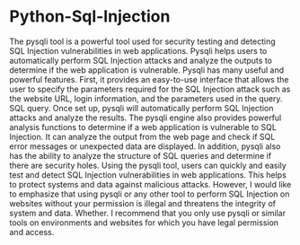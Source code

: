 # Python-Sql-Injection
The pysqli tool is a powerful tool used for security testing and detecting SQL Injection vulnerabilities in web applications.  Pysqli helps users to automatically perform SQL Injection attacks and analyze the outputs to determine if the web application is vulnerable.  Pysqli has many useful and powerful features.  First, it provides an easy-to-use interface that allows the user to specify the parameters required for the SQL Injection attack such as the website URL, login information, and the parameters used in the query.  SQL query.  Once set up, pysqli will automatically perform SQL Injection attacks and analyze the results.  The pysqli engine also provides powerful analysis functions to determine if a web application is vulnerable to SQL Injection.  It can analyze the output from the web page and check if SQL error messages or unexpected data are displayed.  In addition, pysqli also has the ability to analyze the structure of SQL queries and determine if there are security holes.  Using the pysqli tool, users can quickly and easily test and detect SQL Injection vulnerabilities in web applications.  This helps to protect systems and data against malicious attacks.  However, I would like to emphasize that using pysqli or any other tool to perform SQL Injection on websites without your permission is illegal and threatens the integrity of system and data.  Whether.  I recommend that you only use pysqli or similar tools on environments and websites for which you have legal permission and access.

